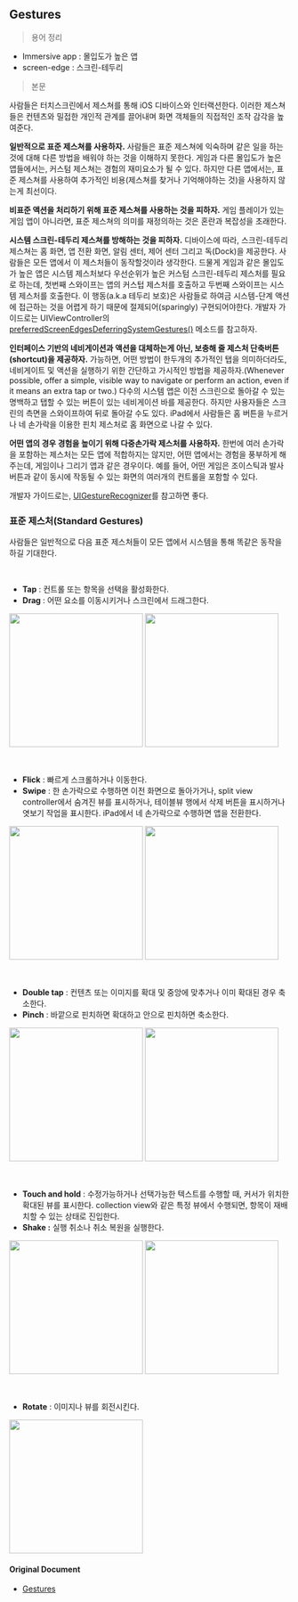 ## Gestures

> 용어 정리

- Immersive app : 몰입도가 높은 앱
- screen-edge : 스크린-테두리

> 본문

사람들은 터치스크린에서 제스쳐를 통해 iOS 디바이스와 인터랙션한다. 이러한 제스쳐들은 컨텐츠와 밀접한 개인적 관계를 끌어내며 화면 객체들의 직접적인 조작 감각을 높여준다.

**일반적으로 표준 제스쳐를 사용하자.** 사람들은 표준 제스쳐에 익숙하며 같은 일을 하는 것에 대해 다른 방법을 배워야 하는 것을 이해하지 못한다. 게임과 다른 몰입도가 높은 앱들에서는, 커스텀 제스쳐는 경험의 재미요소가 될 수 있다. 하지만 다른 앱에서는, 표준 제스쳐를 사용하여 추가적인 비용(제스쳐를 찾거나 기억해야하는 것)을 사용하지 않는게 최선이다.

**비표준 액션을 처리하기 위해 표준 제스쳐를 사용하는 것을 피하자.** 게임 플레이가 있는 게임 앱이 아니라면, 표준 제스쳐의 의미를 재정의하는 것은 혼란과 복잡성을 초래한다.

**시스템 스크린-테두리 제스쳐를 방해하는 것을 피하자.** 디바이스에 따라, 스크린-테두리 제스쳐는 홈 화면, 앱 전환 화면, 알림 센터, 제어 센터 그리고 독(Dock)을 제공한다. 사람들은 모든 앱에서 이 제스처들이 동작할것이라 생각한다. 드물게 게임과 같은 몰입도가 높은 앱은 시스템 제스처보다 우선순위가 높은 커스텀 스크린-테두리 제스처를 필요로 하는데, 첫번째 스와이프는 앱의 커스텁 제스처를 호출하고 두번째 스와이프는 시스템 제스처를 호출한다. 이 행동(a.k.a 테두리 보호)은 사람들로 하여금 시스템-단계 액션에 접근하는 것을 어렵게 하기 때문에 절제되어(sparingly) 구현되어야한다. 개발자 가이드로는 UIViewController의 [preferredScreenEdgesDeferringSystemGestures()](https://developer.apple.com/documentation/uikit/uiviewcontroller/2887512-preferredscreenedgesdeferringsys) 메소드를 참고하자.

**인터페이스 기반의 네비게이션과 액션을 대체하는게 아닌, 보충해 줄 제스처 단축버튼(shortcut)을 제공하자.** 가능하면, 어떤 방법이 한두개의 추가적인 탭을 의미하더라도, 네비게이트 및 액션을 실행하기 위한 간단하고 가시적인 방법을 제공하자.(Whenever possible, offer a simple, visible way to navigate or perform an action, even if it means an extra tap or two.) 다수의 시스템 앱은 이전 스크린으로 돌아갈 수 있는 명백하고 탭할 수 있는 버튼이 있는 네비게이션 바를 제공한다. 하지만 사용자들은 스크린의 측면을 스와이프하여 뒤로 돌아갈 수도 있다. iPad에서 사람들은 홈 버튼을 누르거나 네 손가락을 이용한 핀치 제스처로 홈 화면으로 나갈 수 있다.

**어떤 앱의 경우 경험을 높이기 위해 다중손가락 제스처를 사용하자.**  한번에 여러 손가락을 포함하는 제스처는 모든 앱에 적합하지는 않지만, 어떤 앱에서는 경험을 풍부하게 해주는데, 게임이나 그리기 앱과 같은 경우이다. 예를 들어, 어떤 게임은 조이스틱과 발사 버튼과 같이 동시에 작동될 수 있는 화면의 여러개의 컨트롤을 포함할 수 있다.

개발자 가이드로는, [UIGestureRecognizer](https://developer.apple.com/documentation/uikit/uigesturerecognizer)를 참고하면 좋다.

### 표준 제스처(Standard Gestures)

사람들은 일반적으로 다음 표준 제스처들이 모든 앱에서 시스템을 통해 똑같은 동작을 하길 기대한다.

<br>

- **Tap** : 컨트롤 또는 항목을 선택을 활성화한다.
- **Drag** : 어떤 요소를 이동시키거나 스크린에서 드래그한다.

<img src="https://developer.apple.com/design/human-interface-guidelines/ios/images/Gestures_Tap_2x.png" width="240px"> <img src="https://developer.apple.com/design/human-interface-guidelines/ios/images/Gestures_Drag_2x.png" width="240px">

<br>

- **Flick** : 빠르게 스크롤하거나 이동한다.
- **Swipe** : 한 손가락으로 수행하면 이전 화면으로 돌아가거나, split view controller에서 숨겨진 뷰를 표시하거나, 테이블뷰 행에서 삭제 버튼을 표시하거나 엿보기 작업을 표시한다. iPad에서 네 손가락으로 수행하면 앱을 전환한다.

<img src="https://developer.apple.com/design/human-interface-guidelines/ios/images/Gestures_Flick_2x.png" width="240px"> <img src="https://developer.apple.com/design/human-interface-guidelines/ios/images/Gestures_Swipe_2x.png" width="240px">

<br>

- **Double tap** : 컨텐츠 또는 이미지를 확대 및 중앙에 맞추거나 이미 확대된 경우 축소한다.
- **Pinch** : 바깥으로 핀치하면 확대하고 안으로 핀치하면 축소한다.

<img src="https://developer.apple.com/design/human-interface-guidelines/ios/images/Gestures_DoubleTap_2x.png" width="240px"> <img src="https://developer.apple.com/design/human-interface-guidelines/ios/images/Gestures_Pinch_2x.png" width="240px">

<br>

- **Touch and hold** : 수정가능하거나 선택가능한 텍스트를 수행할 때, 커서가 위치한 확대된 뷰를 표시한다. collection view와 같은 특정 뷰에서 수행되면, 항목이 재배치할 수 있는 상태로 진입한다.
- **Shake :** 실행 취소나 취소 복원을 실행한다. 

<img src="https://developer.apple.com/design/human-interface-guidelines/ios/images/Gestures_TouchHold_2x.png" width="240px"> <img src="https://developer.apple.com/design/human-interface-guidelines/ios/images/Gestures_Shake_2x.png" width="240px">

<br>

- **Rotate** : 이미지나 뷰를 회전시킨다.
<img src="https://developer.apple.com/design/human-interface-guidelines/ios/images/gestures-rotation_2x.png" width="240px">

<br>

#### Original Document

- [Gestures](https://developer.apple.com/design/human-interface-guidelines/ios/user-interaction/gestures/)